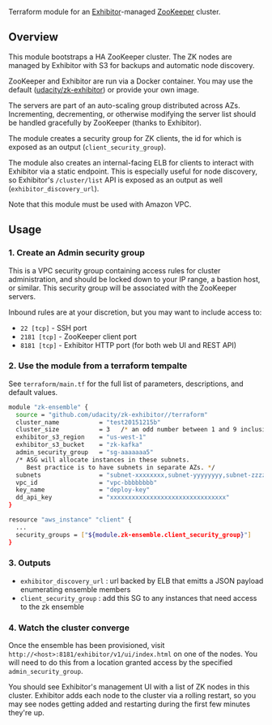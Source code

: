 Terraform module for an [Exhibitor](https://github.com/Netflix/exhibitor)-managed [ZooKeeper](http://zookeeper.apache.org/) cluster.

## Overview

This module bootstraps a HA ZooKeeper cluster. The ZK nodes are managed by Exhibitor with S3 for backups and automatic node discovery.

ZooKeeper and Exhibitor are run via a Docker container. You may use the default ([udacity/zk-exhibitor](https://hub.docker.com/r/udacity/zk-exhibitor)) or provide your own image.

The servers are part of an auto-scaling group distributed across AZs. Incrementing, decrementing, or otherwise modifying the server list should be handled gracefully by ZooKeeper (thanks to Exhibitor).

The module creates a security group for ZK clients, the id for which is exposed as an output (`client_security_group`).

The module also creates an internal-facing ELB for clients to interact with Exhibitor via a static endpoint. This is especially useful for node discovery, so Exhibitor's `/cluster/list` API is exposed as an output as well (`exhibitor_discovery_url`).

Note that this module must be used with Amazon VPC.

## Usage

### 1. Create an Admin security group
This is a VPC security group containing access rules for cluster administration, and should be locked down to your IP range, a bastion host, or similar. This security group will be associated with the ZooKeeper servers.

Inbound rules are at your discretion, but you may want to include access to:
* `22 [tcp]` - SSH port
* `2181 [tcp]` - ZooKeeper client port
* `8181 [tcp]` - Exhibitor HTTP port (for both web UI and REST API)

### 2. Use the module from a terraform tempalte
See `terraform/main.tf` for the full list of parameters, descriptions, and default values.

```bash
module "zk-ensemble" {
  source = "github.com/udacity/zk-exhibitor//terraform"
  cluster_name           = "test20151215b"
  cluster_size           = 3   /* an odd number between 1 and 9 inclusive */
  exhibitor_s3_region    = "us-west-1"
  exhibitor_s3_bucket    = "zk-kafka"
  admin_security_group   = "sg-aaaaaaa5"
  /* ASG will allocate instances in these subnets.
     Best practice is to have subnets in separate AZs. */
  subnets                = "subnet-xxxxxxxx,subnet-yyyyyyyy,subnet-zzzzzzzz"
  vpc_id                 = "vpc-bbbbbbbb"
  key_name               = "deploy-key"
  dd_api_key             = "xxxxxxxxxxxxxxxxxxxxxxxxxxxxxxxx"
}

resource "aws_instance" "client" {
  ...
  security_groups = ["${module.zk-ensemble.client_security_group}"]
}
```
### 3. Outputs
* `exhibitor_discovery_url` : url backed by ELB that emitts a JSON payload enumerating ensemble members
* `client_security_group`   : add this SG to any instances that need access to the zk ensemble

### 4. Watch the cluster converge
Once the ensemble has been provisioned, visit `http://<host>:8181/exhibitor/v1/ui/index.html` on one of the nodes. You will need to do this from a location granted access by the specified `admin_security_group`.

You should see Exhibitor's management UI with a list of ZK nodes in this cluster. Exhibitor adds each node to the cluster via a rolling restart, so you may see nodes getting added and restarting during the first few minutes they're up.

